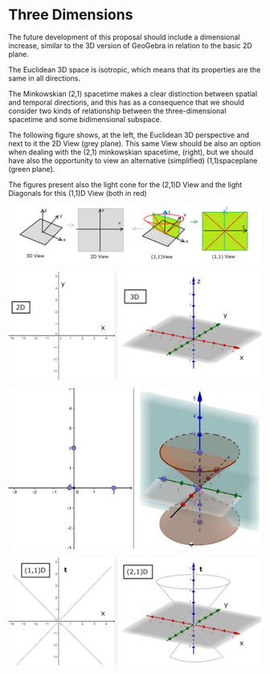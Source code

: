 # Three Dimensions

The future development of this proposal should include a dimensional increase, similar to the 3D version of GeoGebra in relation to the basic 2D plane.

The Euclidean 3D space is isotropic, which means that its properties are the same in all directions.

The Minkowskian (2,1) spacetime makes a clear distinction between spatial and temporal directions, and this has as a consequence that we should consider two kinds of relationship between the three-dimensional spacetime and some bidimensional subspace. 

The following figure shows, at the left, the Euclidean 3D perspective and next to it the 2D View (grey plane). This same View should be also an option when dealing with the (2,1) minkowskian spacetime, (right), but we should have also the opportunity to view an alternative (simplified) (1,1)spaceplane (green plane). 

The figures present also the light cone for the (2,1)D View and the light Diagonals for this (1,1)D View (both in red)

![GeoGebra Views](https://github.com/probaxeoxebra/probaMinkoski/blob/master/Interese/Images/GeoGebraViews/GeoGebra%20Views.png "Comparing 2D and 3D Views for Euclid and Minkowski")

![Euclidean Standard 2D and 3D Views](https://github.com/probaxeoxebra/probaMinkoski/blob/master/Interese/Images/GeoGebraViews/2D-3D%20views.JPG "Lefy: 2D View, Right: 3D View")

![Minkowskian  2D and (2,1)D Views](https://github.com/probaxeoxebra/probaMinkoski/blob/master/Interese/Images/GeoGebraViews/11D-21D%20view4.JPG "Left: 2D (x,y) space,  Right: (2,1)D View")

![Minkowskian  (1,1)D and (2,1)D Views](https://github.com/probaxeoxebra/probaMinkoski/blob/master/Interese/Images/GeoGebraViews/11D-21D%20views.jpg "Left: (1,1)D (x,t) spacetime,  Right: (2,1)D View")
